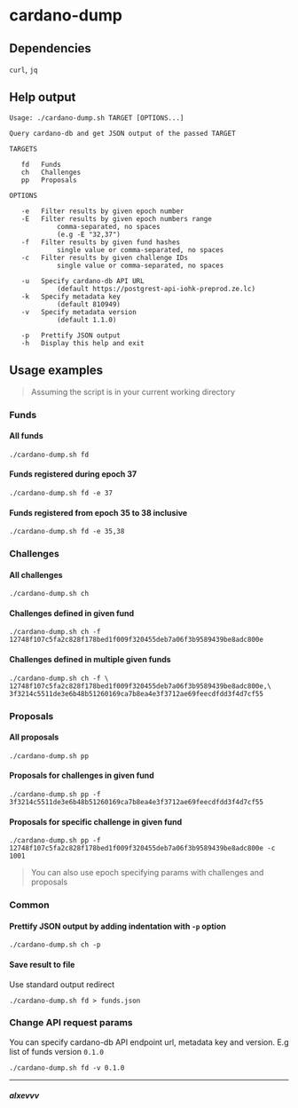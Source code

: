 # cardano-dump

## Dependencies

`curl`, `jq`

## Help output

```
Usage: ./cardano-dump.sh TARGET [OPTIONS...]

Query cardano-db and get JSON output of the passed TARGET

TARGETS

   fd   Funds
   ch   Challenges
   pp   Proposals

OPTIONS

   -e   Filter results by given epoch number
   -E   Filter results by given epoch numbers range
            comma-separated, no spaces
            (e.g -E "32,37")
   -f   Filter results by given fund hashes
            single value or comma-separated, no spaces
   -c   Filter results by given challenge IDs
            single value or comma-separated, no spaces

   -u   Specify cardano-db API URL
            (default https://postgrest-api-iohk-preprod.ze.lc)
   -k   Specify metadata key
            (default 810949)
   -v   Specify metadata version
            (default 1.1.0)

   -p   Prettify JSON output
   -h   Display this help and exit
```

## Usage examples

> Assuming the script is in your current working directory

### Funds

#### All funds

```
./cardano-dump.sh fd
```

#### Funds registered during epoch 37

```
./cardano-dump.sh fd -e 37
```

#### Funds registered from epoch 35 to 38 inclusive

```
./cardano-dump.sh fd -e 35,38
```

### Challenges

#### All challenges

```
./cardano-dump.sh ch
```

#### Challenges defined in given fund

```
./cardano-dump.sh ch -f 12748f107c5fa2c828f178bed1f009f320455deb7a06f3b9589439be8adc800e
```

#### Challenges defined in multiple given funds

```
./cardano-dump.sh ch -f \
12748f107c5fa2c828f178bed1f009f320455deb7a06f3b9589439be8adc800e,\
3f3214c5511de3e6b48b51260169ca7b8ea4e3f3712ae69feecdfdd3f4d7cf55
```

### Proposals

#### All proposals

```
./cardano-dump.sh pp
```

#### Proposals for challenges in given fund

```
./cardano-dump.sh pp -f 3f3214c5511de3e6b48b51260169ca7b8ea4e3f3712ae69feecdfdd3f4d7cf55
```

#### Proposals for specific challenge in given fund

```
./cardano-dump.sh pp -f 12748f107c5fa2c828f178bed1f009f320455deb7a06f3b9589439be8adc800e -c 1001
```

> You can also use epoch specifying params with challenges and proposals

### Common

#### Prettify JSON output by adding indentation with `-p` option

```
./cardano-dump.sh ch -p
```

#### Save result to file

Use standard output redirect

```
./cardano-dump.sh fd > funds.json
```

### Change API request params

You can specify cardano-db API endpoint url, metadata key and version. E.g list of funds version `0.1.0`

```
./cardano-dump.sh fd -v 0.1.0
```

---

##### alxevvv
